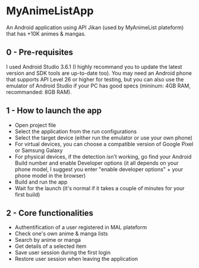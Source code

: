 # MyAnimeListApp

An Android application using API Jikan (used by MyAnimeList plateform) that has +10K animes & mangas.

## 0 - Pre-requisites

I used Android Studio 3.6.1 (I highly recommand you to update the latest version and SDK tools are up-to-date too). 
You may need an Android phone that supports API Level 26 or higher for testing, but you can also use the emulator of Android Studio 
if your PC has good specs (mininum: 4GB RAM, recommanded: 8GB RAM).

## 1 - How to launch the app

- Open project file
- Select the application from the run configurations
- Select the target device (either run the emulator or use your own phone)
- For virtual devices, you can choose a compatible version of Google Pixel or Samsung Galaxy
- For physical devices, if the detection isn't working, go find your Android Build number and enable Developer options 
(it all depends on your phone model, I suggest you enter "enable developer options" + your phone model in the browser)
- Build and run the app
- Wait for the launch (it's normal if it takes a couple of minutes for your first build)

## 2 - Core functionalities

- Authentification of a user registered in MAL plateform
- Check one's own anime & manga lists
- Search by anime or manga
- Get details of a selected item
- Save user session during the first login
- Restore user session when leaving the application
